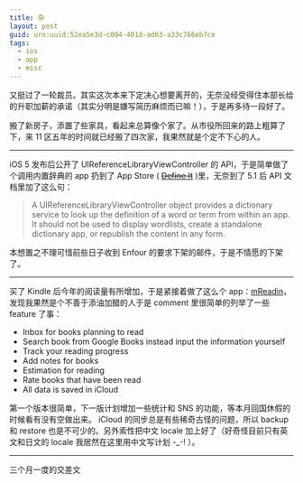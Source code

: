 ```yaml
---
title: 杂
layout: post
guid: urn:uuid:52ea5e3d-c004-401d-ad63-a33c766eb7ce
tags:
  - ios
  - app
  - misc
---
```


又挺过了一轮裁员。其实这次本来下定决心想要离开的，无奈没经受得住本部长给的升职加薪的承诺（其实分明是嫌写简历麻烦而已嘛！），于是再多待一段好了。

搬了新房子，添置了些家具，看起来总算像个家了。从市役所回来的路上粗算了下，来 11 区五年的时间就已经搬了四次家，我果然就是个定不下心的人。

----

iOS 5 发布后公开了 UIReferenceLibraryViewController 的 API，于是简单做了个调用内置辞典的 app 扔到了 App Store ( <del>[Define It](http://itunes.apple.com/us/app/define-it/id477665521?ls=1)</del> )里，无奈到了 5.1 后 API 文档里加了这么句：

> A UIReferenceLibraryViewController object provides a dictionary service to look up the definition of a word or term from within an app. It should not be used to display wordlists, create a standalone dictionary app, or republish the content in any form.

本想置之不理可惜前些日子收到 Enfour 的要求下架的邮件，于是不情愿的下架了。

----

买了 Kindle 后今年的阅读量有所增加，于是紧接着做了这么个 app：[mReadin](http://itunes.apple.com/us/app/mreadin/id512179107?ls=1)，发现我果然是个不善于添油加醋的人于是 comment 里很简单的列举了一些 feature 了事：

- Inbox for books planning to read
- Search book from Google Books instead input the information yourself
- Track your reading progress
- Add notes for books
- Estimation for reading
- Rate books that have been read
- All data is saved in iCloud

第一个版本很简单，下一版计划增加一些统计和 SNS 的功能，等本月回国休假的时候看有没有空做出来。 iCloud 的同步总是有些稀奇古怪的问题，所以 backup 和 restore 也是不可少的。另外索性把中文 locale 加上好了（好奇怪目前只有英文和日文的 locale 我居然在这里用中文写计划 -_-! ）。

----

三个月一度的交差文
